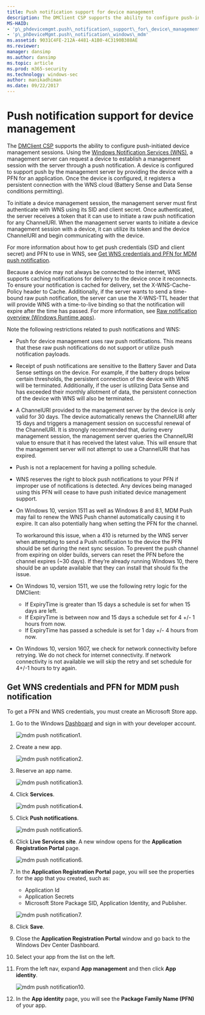 ```yaml
---
title: Push notification support for device management
description: The DMClient CSP supports the ability to configure push-initiated device management sessions.
MS-HAID:
- 'p\_phdevicemgmt.push\_notification\_support\_for\_device\_management'
- 'p\_phDeviceMgmt.push\_notification\_windows\_mdm'
ms.assetid: 9031C4FE-212A-4481-A1B0-4C3190B388AE
ms.reviewer: 
manager: dansimp
ms.author: dansimp
ms.topic: article
ms.prod: m365-security
ms.technology: windows-sec
author: manikadhiman
ms.date: 09/22/2017
---
```



# Push notification support for device management

The [DMClient CSP](dmclient-csp.md) supports the ability to configure push-initiated device management sessions. Using the [Windows Notification Services (WNS)](/previous-versions/windows/apps/hh913756(v=win.10)), a management server can request a device to establish a management session with the server through a push notification. A device is configured to support push by the management server by providing the device with a PFN for an application. Once the device is configured, it registers a persistent connection with the WNS cloud (Battery Sense and Data Sense conditions permitting).

To initiate a device management session, the management server must first authenticate with WNS using its SID and client secret. Once authenticated, the server receives a token that it can use to initiate a raw push notification for any ChannelURI. When the management server wants to initiate a device management session with a device, it can utilize its token and the device ChannelURI and begin communicating with the device.

For more information about how to get push credentials (SID and client secret) and PFN to use in WNS, see [Get WNS credentials and PFN for MDM push notification](#get-wns-credentials-and-pfn-for-mdm-push-notification).

Because a device may not always be connected to the internet, WNS supports caching notifications for delivery to the device once it reconnects. To ensure your notification is cached for delivery, set the X-WNS-Cache-Policy header to Cache. Additionally, if the server wants to send a time-bound raw push notification, the server can use the X-WNS-TTL header that will provide WNS with a time-to-live binding so that the notification will expire after the time has passed. For more information, see [Raw notification overview (Windows Runtime apps)](/previous-versions/windows/apps/jj676791(v=win.10)).

Note the following restrictions related to push notifications and WNS:

-   Push for device management uses raw push notifications. This means that these raw push notifications do not support or utilize push notification payloads.
-   Receipt of push notifications are sensitive to the Battery Saver and Data Sense settings on the device. For example, if the battery drops below certain thresholds, the persistent connection of the device with WNS will be terminated. Additionally, if the user is utilizing Data Sense and has exceeded their monthly allotment of data, the persistent connection of the device with WNS will also be terminated.
-   A ChannelURI provided to the management server by the device is only valid for 30 days. The device automatically renews the ChannelURI after 15 days and triggers a management session on successful renewal of the ChannelURI. It is strongly recommended that, during every management session, the management server queries the ChannelURI value to ensure that it has received the latest value. This will ensure that the management server will not attempt to use a ChannelURI that has expired.
-   Push is not a replacement for having a polling schedule.
-   WNS reserves the right to block push notifications to your PFN if improper use of notifications is detected. Any devices being managed using this PFN will cease to have push initiated device management support.
-   On Windows 10, version 1511 as well as Windows 8 and 8.1, MDM Push may fail to renew the WNS Push channel automatically causing it to expire. It can also potentially hang when setting the PFN for the channel.

    To workaround this issue, when a 410 is returned by the WNS server when attempting to send a Push notification to the device the PFN should be set during the next sync session. To prevent the push channel from expiring on older builds, servers can reset the PFN before the channel expires (~30 days). If they’re already running Windows 10, there should be an update available that they can install that should fix the issue.

-   On Windows 10, version 1511, we use the following retry logic for the DMClient:
    -   If ExpiryTime is greater than 15 days a schedule is set for when 15 days are left.
    -   If ExpiryTime is between now and 15 days a schedule set for 4 +/- 1 hours from now.
    -   If ExpiryTime has passed a schedule is set for 1 day +/- 4 hours from now.


-   On Windows 10, version 1607, we check for network connectivity before retrying. We do not check for internet connectivity. If network connectivity is not available we will skip the retry and set schedule for 4+/-1 hours to try again.


## Get WNS credentials and PFN for MDM push notification

To get a PFN and WNS credentials, you must create an Microsoft Store app.

1.  Go to the Windows [Dashboard](https://dev.windows.com/en-US/dashboard) and sign in with your developer account.

    ![mdm push notification1.](images/push-notification1.png)
2.  Create a new app.

    ![mdm push notification2.](images/push-notification2.png)
3.  Reserve an app name.

    ![mdm push notification3.](images/push-notification3.png)
4.  Click **Services**.

    ![mdm push notification4.](images/push-notification4.png)
5.  Click **Push notifications**.

    ![mdm push notification5.](images/push-notification5.png)
6.  Click **Live Services site**. A new window opens for the **Application Registration Portal** page.

    ![mdm push notification6.](images/push-notification6.png)
7.  In the **Application Registration Portal** page, you will see the properties for the app that you created, such as:
    -   Application Id
    -   Application Secrets
    -   Microsoft Store Package SID, Application Identity, and Publisher.

    ![mdm push notification7.](images/push-notification7.png)
8.  Click **Save**.
9.  Close the **Application Registration Portal** window and go back to the Windows Dev Center Dashboard.
10. Select your app from the list on the left.
11. From the left nav, expand **App management** and then click **App identity**.

    ![mdm push notification10.](images/push-notification10.png)
12. In the **App identity** page, you will see the **Package Family Name (PFN)** of your app.

 
